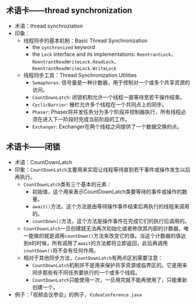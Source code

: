 
## 术语卡——thread synchronization
- 术语：thread synchroziation
- 印象：
	- 线程同步的基本机制：Basic Thread Synchronization
		- the `synchronized` keyword
		- the `Lock` interface and its implementations: `ReentrantLock`、`ReentrantReadWriteLock.ReadLock`、`ReentrantReadWriteLock.WriteLock`
	- 线程同步工具：Thread Synchronization Utilities
		- `Semaphores`: 信号量是一种计数器，用于控制对一个或多个共享资源的访问。
		- `CountDownLatch`: 闭锁机制允许一个线程一直等待至若干操作结束。
		- `CyclicBarrier`: 栅栏允许多个线程在一个共同点上的同步。
		- `Phaser`: Phaser将并发任务分为多个阶段并控制器执行，所有线程必须在进入下一阶段时完成当前阶段的工作。
		- `Exchanger`: Exchanger在两个线程之间提供了一个数据交换的点。


## 术语卡——闭锁
- 术语：CountDownLatch
- 印象：`CountDownLatch`主要用来实现让线程等待直到若干事件或操作发生以后再执行。
	- `CountDownLatch`类有三个基本的元素：
		- 初始值，这个用来表示CountDownLatch类要等待的事件或操作的数量。
		- `await()`方法，这个方法是由等待操作事件结束后再执行的线程来调用的。
		- `countDown()`方法，这个方法是操作事件在完成它们的执行后调用的。
	- `CountDownLatch`一旦创建就无法再次初始化或者修改其内部的计数器，唯一能做的就是调用`countDown()`方法来改变它的值。当这个计数器的值达到`0`的时候，所有调用了`await`的方法都将立即返回，此后再调用`countDown()`将不会有任何作用。
	- 相对于其他同步方法，`CountDownLatch`有两点区别需要注意：
		- `CountDownLatch`机制并不是用来保护共享资源或临界区的。它是用来同步那些有不同任务要执行的一个或多个线程。
		- `CountDownLatch`只能使用一次，一旦用完就不能再使用了，只能重新创建一个。
- 例子：「视频会议参会」的例子，`VideoConference.java`

